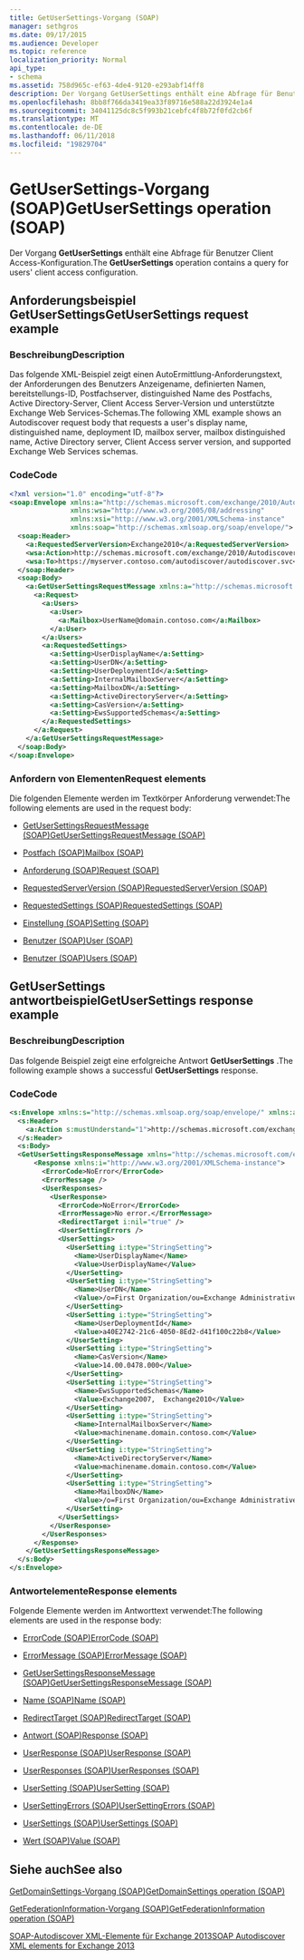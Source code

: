 ```yaml
---
title: GetUserSettings-Vorgang (SOAP)
manager: sethgros
ms.date: 09/17/2015
ms.audience: Developer
ms.topic: reference
localization_priority: Normal
api_type:
- schema
ms.assetid: 758d965c-ef63-4de4-9120-e293abf14ff8
description: Der Vorgang GetUserSettings enthält eine Abfrage für Benutzer Client Access-Konfiguration.
ms.openlocfilehash: 8bb8f766da3419ea33f89716e588a22d3924e1a4
ms.sourcegitcommit: 34041125dc8c5f993b21cebfc4f8b72f0fd2cb6f
ms.translationtype: MT
ms.contentlocale: de-DE
ms.lasthandoff: 06/11/2018
ms.locfileid: "19829704"
---
```

# <a name="getusersettings-operation-soap"></a><span data-ttu-id="93813-103">GetUserSettings-Vorgang (SOAP)</span><span class="sxs-lookup"><span data-stu-id="93813-103">GetUserSettings operation (SOAP)</span></span>

<span data-ttu-id="93813-104">Der Vorgang **GetUserSettings** enthält eine Abfrage für Benutzer Client Access-Konfiguration.</span><span class="sxs-lookup"><span data-stu-id="93813-104">The **GetUserSettings** operation contains a query for users' client access configuration.</span></span> 
  
## <a name="getusersettings-request-example"></a><span data-ttu-id="93813-105">Anforderungsbeispiel GetUserSettings</span><span class="sxs-lookup"><span data-stu-id="93813-105">GetUserSettings request example</span></span>

### <a name="description"></a><span data-ttu-id="93813-106">Beschreibung</span><span class="sxs-lookup"><span data-stu-id="93813-106">Description</span></span>

<span data-ttu-id="93813-107">Das folgende XML-Beispiel zeigt einen AutoErmittlung-Anforderungstext, der Anforderungen des Benutzers Anzeigename, definierten Namen, bereitstellungs-ID, Postfachserver, distinguished Name des Postfachs, Active Directory-Server, Client Access Server-Version und unterstützte Exchange Web Services-Schemas.</span><span class="sxs-lookup"><span data-stu-id="93813-107">The following XML example shows an Autodiscover request body that requests a user's display name, distinguished name, deployment ID, mailbox server, mailbox distinguished name, Active Directory server, Client Access server version, and supported Exchange Web Services schemas.</span></span>
  
### <a name="code"></a><span data-ttu-id="93813-108">Code</span><span class="sxs-lookup"><span data-stu-id="93813-108">Code</span></span>

```XML
<?xml version="1.0" encoding="utf-8"?>
<soap:Envelope xmlns:a="http://schemas.microsoft.com/exchange/2010/Autodiscover"      
               xmlns:wsa="http://www.w3.org/2005/08/addressing" 
               xmlns:xsi="http://www.w3.org/2001/XMLSchema-instance"      
               xmlns:soap="http://schemas.xmlsoap.org/soap/envelope/">
  <soap:Header>
    <a:RequestedServerVersion>Exchange2010</a:RequestedServerVersion>
    <wsa:Action>http://schemas.microsoft.com/exchange/2010/Autodiscover/Autodiscover/GetUserSettings</wsa:Action>
    <wsa:To>https://myserver.contoso.com/autodiscover/autodiscover.svc</wsa:To>
  </soap:Header>
  <soap:Body>
    <a:GetUserSettingsRequestMessage xmlns:a="http://schemas.microsoft.com/exchange/2010/Autodiscover">
      <a:Request>
        <a:Users>
          <a:User>
            <a:Mailbox>UserName@domain.contoso.com</a:Mailbox>
          </a:User>
        </a:Users>
        <a:RequestedSettings>
          <a:Setting>UserDisplayName</a:Setting>
          <a:Setting>UserDN</a:Setting>
          <a:Setting>UserDeploymentId</a:Setting>
          <a:Setting>InternalMailboxServer</a:Setting>
          <a:Setting>MailboxDN</a:Setting>
          <a:Setting>ActiveDirectoryServer</a:Setting>
          <a:Setting>CasVersion</a:Setting>
          <a:Setting>EwsSupportedSchemas</a:Setting>
        </a:RequestedSettings>
      </a:Request>
    </a:GetUserSettingsRequestMessage>
  </soap:Body>
</soap:Envelope>

```

### <a name="request-elements"></a><span data-ttu-id="93813-109">Anfordern von Elementen</span><span class="sxs-lookup"><span data-stu-id="93813-109">Request elements</span></span>

<span data-ttu-id="93813-110">Die folgenden Elemente werden im Textkörper Anforderung verwendet:</span><span class="sxs-lookup"><span data-stu-id="93813-110">The following elements are used in the request body:</span></span>
  
- [<span data-ttu-id="93813-111">GetUserSettingsRequestMessage (SOAP)</span><span class="sxs-lookup"><span data-stu-id="93813-111">GetUserSettingsRequestMessage (SOAP)</span></span>](getusersettingsrequestmessage-soap.md)
    
- [<span data-ttu-id="93813-112">Postfach (SOAP)</span><span class="sxs-lookup"><span data-stu-id="93813-112">Mailbox (SOAP)</span></span>](mailbox-soap.md)
    
- [<span data-ttu-id="93813-113">Anforderung (SOAP)</span><span class="sxs-lookup"><span data-stu-id="93813-113">Request (SOAP)</span></span>](request-soap.md)
    
- [<span data-ttu-id="93813-114">RequestedServerVersion (SOAP)</span><span class="sxs-lookup"><span data-stu-id="93813-114">RequestedServerVersion (SOAP)</span></span>](requestedserverversion-soap.md)
    
- [<span data-ttu-id="93813-115">RequestedSettings (SOAP)</span><span class="sxs-lookup"><span data-stu-id="93813-115">RequestedSettings (SOAP)</span></span>](requestedsettings-soap.md)
    
- [<span data-ttu-id="93813-116">Einstellung (SOAP)</span><span class="sxs-lookup"><span data-stu-id="93813-116">Setting (SOAP)</span></span>](setting-soap.md)
    
- [<span data-ttu-id="93813-117">Benutzer (SOAP)</span><span class="sxs-lookup"><span data-stu-id="93813-117">User (SOAP)</span></span>](user-soap.md)
    
- [<span data-ttu-id="93813-118">Benutzer (SOAP)</span><span class="sxs-lookup"><span data-stu-id="93813-118">Users (SOAP)</span></span>](users-soap.md)
    
## <a name="getusersettings-response-example"></a><span data-ttu-id="93813-119">GetUserSettings antwortbeispiel</span><span class="sxs-lookup"><span data-stu-id="93813-119">GetUserSettings response example</span></span>

### <a name="description"></a><span data-ttu-id="93813-120">Beschreibung</span><span class="sxs-lookup"><span data-stu-id="93813-120">Description</span></span>

<span data-ttu-id="93813-121">Das folgende Beispiel zeigt eine erfolgreiche Antwort **GetUserSettings** .</span><span class="sxs-lookup"><span data-stu-id="93813-121">The following example shows a successful **GetUserSettings** response.</span></span> 
  
### <a name="code"></a><span data-ttu-id="93813-122">Code</span><span class="sxs-lookup"><span data-stu-id="93813-122">Code</span></span>

```XML
<s:Envelope xmlns:s="http://schemas.xmlsoap.org/soap/envelope/" xmlns:a="http://www.w3.org/2005/08/addressing">
  <s:Header>
    <a:Action s:mustUnderstand="1">http://schemas.microsoft.com/exchange/2010/Autodiscover/Autodiscover/GetUserSettingsResponse</a:Action>
  </s:Header>
  <s:Body>
  <GetUserSettingsResponseMessage xmlns="http://schemas.microsoft.com/exchange/2010/Autodiscover">
      <Response xmlns:i="http://www.w3.org/2001/XMLSchema-instance">
        <ErrorCode>NoError</ErrorCode>
        <ErrorMessage />
        <UserResponses>
          <UserResponse>
            <ErrorCode>NoError</ErrorCode>
            <ErrorMessage>No error.</ErrorMessage>
            <RedirectTarget i:nil="true" />
            <UserSettingErrors />
            <UserSettings>
              <UserSetting i:type="StringSetting">
                <Name>UserDisplayName</Name>
                <Value>UserDisplayName</Value>
              </UserSetting>
              <UserSetting i:type="StringSetting">
                <Name>UserDN</Name>
                <Value>/o=First Organization/ou=Exchange Administrative Group (SDASDASDJ)/cn=Recipients/cn=UserDisplayName</Value>
              </UserSetting>
              <UserSetting i:type="StringSetting">
                <Name>UserDeploymentId</Name>
                <Value>a40E2742-21c6-4050-8Ed2-d41f100c22b8</Value>
              </UserSetting>
              <UserSetting i:type="StringSetting">
                <Name>CasVersion</Name>
                <Value>14.00.0478.000</Value>
              </UserSetting>
              <UserSetting i:type="StringSetting">
                <Name>EwsSupportedSchemas</Name>
                <Value>Exchange2007,  Exchange2010</Value>
              </UserSetting>
              <UserSetting i:type="StringSetting">
                <Name>InternalMailboxServer</Name>
                <Value>machinename.domain.contoso.com</Value>
              </UserSetting>
              <UserSetting i:type="StringSetting">
                <Name>ActiveDirectoryServer</Name>
                <Value>machinename.domain.contoso.com</Value>
              </UserSetting>
              <UserSetting i:type="StringSetting">
                <Name>MailboxDN</Name>
                <Value>/o=First Organization/ou=Exchange Administrative Group (SDASDASDJ)/cn=Configuration/cn=Servers/cn=server/cn=Contoso Pri MDB</Value>
              </UserSetting>
            </UserSettings>
          </UserResponse>
        </UserResponses>
      </Response>
    </GetUserSettingsResponseMessage>
  </s:Body>
</s:Envelope>
```

### <a name="response-elements"></a><span data-ttu-id="93813-123">Antwortelemente</span><span class="sxs-lookup"><span data-stu-id="93813-123">Response elements</span></span>

<span data-ttu-id="93813-124">Folgende Elemente werden im Antworttext verwendet:</span><span class="sxs-lookup"><span data-stu-id="93813-124">The following elements are used in the response body:</span></span>
  
- [<span data-ttu-id="93813-125">ErrorCode (SOAP)</span><span class="sxs-lookup"><span data-stu-id="93813-125">ErrorCode (SOAP)</span></span>](errorcode-soap.md)
    
- [<span data-ttu-id="93813-126">ErrorMessage (SOAP)</span><span class="sxs-lookup"><span data-stu-id="93813-126">ErrorMessage (SOAP)</span></span>](errormessage-soap.md)
    
- [<span data-ttu-id="93813-127">GetUserSettingsResponseMessage (SOAP)</span><span class="sxs-lookup"><span data-stu-id="93813-127">GetUserSettingsResponseMessage (SOAP)</span></span>](getusersettingsresponsemessage-soap.md)
    
- [<span data-ttu-id="93813-128">Name (SOAP)</span><span class="sxs-lookup"><span data-stu-id="93813-128">Name (SOAP)</span></span>](name-soap.md)
    
- [<span data-ttu-id="93813-129">RedirectTarget (SOAP)</span><span class="sxs-lookup"><span data-stu-id="93813-129">RedirectTarget (SOAP)</span></span>](redirecttarget-soap.md)
    
- [<span data-ttu-id="93813-130">Antwort (SOAP)</span><span class="sxs-lookup"><span data-stu-id="93813-130">Response (SOAP)</span></span>](response-soap.md)
    
- [<span data-ttu-id="93813-131">UserResponse (SOAP)</span><span class="sxs-lookup"><span data-stu-id="93813-131">UserResponse (SOAP)</span></span>](userresponse-soap.md)
    
- [<span data-ttu-id="93813-132">UserResponses (SOAP)</span><span class="sxs-lookup"><span data-stu-id="93813-132">UserResponses (SOAP)</span></span>](userresponses-soap.md)
    
- [<span data-ttu-id="93813-133">UserSetting (SOAP)</span><span class="sxs-lookup"><span data-stu-id="93813-133">UserSetting (SOAP)</span></span>](usersetting-soap.md)
    
- [<span data-ttu-id="93813-134">UserSettingErrors (SOAP)</span><span class="sxs-lookup"><span data-stu-id="93813-134">UserSettingErrors (SOAP)</span></span>](usersettingerrors-soap.md)
    
- [<span data-ttu-id="93813-135">UserSettings (SOAP)</span><span class="sxs-lookup"><span data-stu-id="93813-135">UserSettings (SOAP)</span></span>](usersettings-soap.md)
    
- [<span data-ttu-id="93813-136">Wert (SOAP)</span><span class="sxs-lookup"><span data-stu-id="93813-136">Value (SOAP)</span></span>](value-soap.md)
    
## <a name="see-also"></a><span data-ttu-id="93813-137">Siehe auch</span><span class="sxs-lookup"><span data-stu-id="93813-137">See also</span></span>



[<span data-ttu-id="93813-138">GetDomainSettings-Vorgang (SOAP)</span><span class="sxs-lookup"><span data-stu-id="93813-138">GetDomainSettings operation (SOAP)</span></span>](getdomainsettings-operation-soap.md)
  
[<span data-ttu-id="93813-139">GetFederationInformation-Vorgang (SOAP)</span><span class="sxs-lookup"><span data-stu-id="93813-139">GetFederationInformation operation (SOAP)</span></span>](getfederationinformation-operation-soap.md)


[<span data-ttu-id="93813-140">SOAP-Autodiscover XML-Elemente für Exchange 2013</span><span class="sxs-lookup"><span data-stu-id="93813-140">SOAP Autodiscover XML elements for Exchange 2013</span></span>](soap-autodiscover-xml-elements-for-exchange-2013.md)

